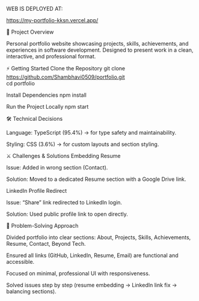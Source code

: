 WEB IS DEPLOYED AT:

https://my-portfolio-kksn.vercel.app/

📘 Project Overview

Personal portfolio website showcasing projects, skills, achievements, and experiences in software development.
Designed to present work in a clean, interactive, and professional format.

⚡ Getting Started
Clone the Repository
git clone https://github.com/Shambhavi0509/portfolio.git  
cd portfolio

Install Dependencies
npm install

Run the Project Locally
npm start

🛠 Technical Decisions

Language: TypeScript (95.4%) → for type safety and maintainability.

Styling: CSS (3.6%) → for custom layouts and section styling.

⚔ Challenges & Solutions
Embedding Resume

Issue: Added in wrong section (Contact).

Solution: Moved to a dedicated Resume section with a Google Drive link.

LinkedIn Profile Redirect

Issue: “Share” link redirected to LinkedIn login.

Solution: Used public profile link to open directly.

🌱 Problem-Solving Approach

Divided portfolio into clear sections: About, Projects, Skills, Achievements, Resume, Contact, Beyond Tech.

Ensured all links (GitHub, LinkedIn, Resume, Email) are functional and accessible.

Focused on minimal, professional UI with responsiveness.

Solved issues step by step (resume embedding → LinkedIn link fix → balancing sections).
